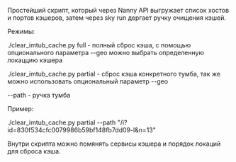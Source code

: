 Простейший скрипт, который через Nanny API выгружает список хостов и портов кэшеров, затем через sky run дергает ручку очищения кэшей.

Режимы:

./clear\_imtub\_cache.py full - полный сброс кэша, с помощью опционального параметра --geo можно выбрать определенную локаццию кэшера

./clear\_imtub\_cache.py partial - сброс кэша конкретного тумба, так же можно использовать опциональный параметр --geo

--path - ручка тумба

Пример:

./clear\_imtub\_cache.py partial --path "/i?id=830f534cfc0079986b59bf148fb7dd09-l&n=13"


Внутри скрипта можно помянять сервисы кэшера и порядок локаций для сброса кэша.
